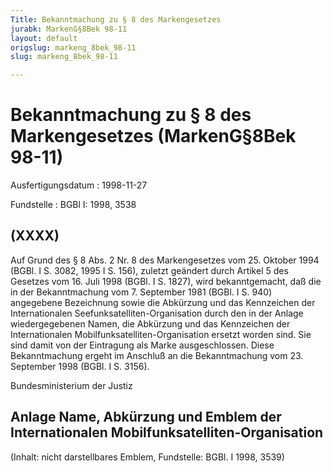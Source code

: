 ```yaml
---
Title: Bekanntmachung zu § 8 des Markengesetzes
jurabk: MarkenG§8Bek 98-11
layout: default
origslug: markeng_8bek_98-11
slug: markeng_8bek_98-11

---
```


# Bekanntmachung zu § 8 des Markengesetzes (MarkenG§8Bek 98-11)

Ausfertigungsdatum
:   1998-11-27

Fundstelle
:   BGBl I: 1998, 3538

## (XXXX)

Auf Grund des § 8 Abs. 2 Nr. 8 des Markengesetzes vom 25. Oktober 1994
(BGBl. I S. 3082, 1995 I S. 156), zuletzt geändert durch Artikel 5 des
Gesetzes vom 16. Juli 1998 (BGBl. I S. 1827), wird bekanntgemacht, daß
die in der Bekanntmachung vom 7. September 1981 (BGBl. I S. 940)
angegebene Bezeichnung sowie die Abkürzung und das Kennzeichen der
Internationalen Seefunksatelliten-Organisation durch den in der Anlage
wiedergegebenen Namen, die Abkürzung und das Kennzeichen der
Internationalen Mobilfunksatelliten-Organisation ersetzt worden sind.
Sie sind damit von der Eintragung als Marke ausgeschlossen.
Diese Bekanntmachung ergeht im Anschluß an die Bekanntmachung vom 23.
September 1998 (BGBl. I S. 3156).

Bundesministerium der Justiz

## Anlage Name, Abkürzung und Emblem der Internationalen Mobilfunksatelliten-Organisation

(Inhalt: nicht darstellbares Emblem,
Fundstelle: BGBl. I 1998, 3539)

